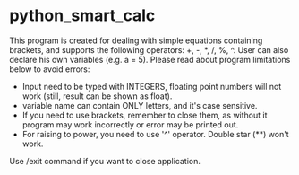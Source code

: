 # python_smart_calc
This program is created for dealing with simple equations containing brackets, and supports the following operators:
+, -, *, /, %, ^. User can also declare his own variables (e.g. a = 5). Please read about program limitations below to
avoid errors:

- Input need to be typed with INTEGERS, floating point numbers will not work (still, result can be shown as float).
- variable name can contain ONLY letters, and it's case sensitive.
- If you need to use brackets, remember to close them, as without it program may work incorrectly or error may be printed out.
- For raising to power, you need to use '^' operator. Double star (**) won't work.

Use /exit command if you want to close application.

